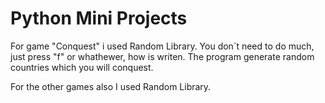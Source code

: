 # Python Mini Projects
For game "Conquest" i used Random Library.
You don`t need to do much, just press "f" or whathewer, how is writen.
The program generate random countries which you will conquest.

For the other games also I used Random Library.
